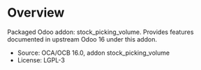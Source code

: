 # Overview

Packaged Odoo addon: stock_picking_volume. Provides features documented in upstream Odoo 16 under this addon.

- Source: OCA/OCB 16.0, addon stock_picking_volume
- License: LGPL-3
